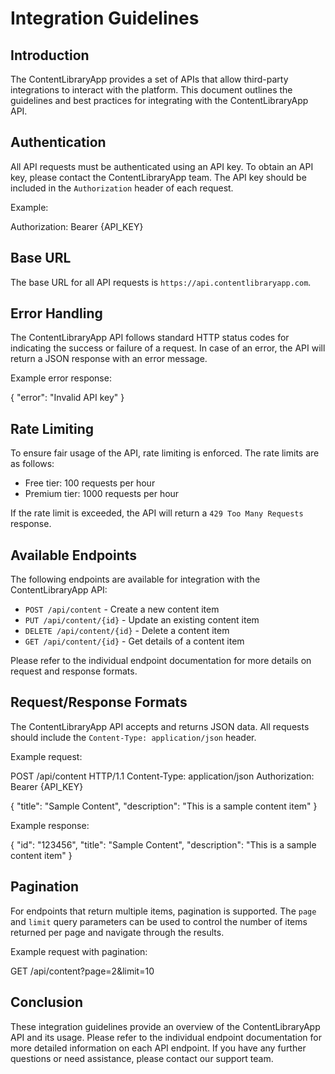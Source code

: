 # Integration Guidelines

## Introduction
The ContentLibraryApp provides a set of APIs that allow third-party integrations to interact with the platform. This document outlines the guidelines and best practices for integrating with the ContentLibraryApp API.

## Authentication
All API requests must be authenticated using an API key. To obtain an API key, please contact the ContentLibraryApp team. The API key should be included in the `Authorization` header of each request.

Example:

Authorization: Bearer {API_KEY}


## Base URL
The base URL for all API requests is `https://api.contentlibraryapp.com`.

## Error Handling
The ContentLibraryApp API follows standard HTTP status codes for indicating the success or failure of a request. In case of an error, the API will return a JSON response with an error message.

Example error response:

{
  "error": "Invalid API key"
}


## Rate Limiting
To ensure fair usage of the API, rate limiting is enforced. The rate limits are as follows:

- Free tier: 100 requests per hour
- Premium tier: 1000 requests per hour

If the rate limit is exceeded, the API will return a `429 Too Many Requests` response.

## Available Endpoints
The following endpoints are available for integration with the ContentLibraryApp API:

- `POST /api/content` - Create a new content item
- `PUT /api/content/{id}` - Update an existing content item
- `DELETE /api/content/{id}` - Delete a content item
- `GET /api/content/{id}` - Get details of a content item

Please refer to the individual endpoint documentation for more details on request and response formats.

## Request/Response Formats
The ContentLibraryApp API accepts and returns JSON data. All requests should include the `Content-Type: application/json` header.

Example request:

POST /api/content HTTP/1.1
Content-Type: application/json
Authorization: Bearer {API_KEY}

{
  "title": "Sample Content",
  "description": "This is a sample content item"
}


Example response:

{
  "id": "123456",
  "title": "Sample Content",
  "description": "This is a sample content item"
}


## Pagination
For endpoints that return multiple items, pagination is supported. The `page` and `limit` query parameters can be used to control the number of items returned per page and navigate through the results.

Example request with pagination:

GET /api/content?page=2&limit=10


## Conclusion
These integration guidelines provide an overview of the ContentLibraryApp API and its usage. Please refer to the individual endpoint documentation for more detailed information on each API endpoint. If you have any further questions or need assistance, please contact our support team.